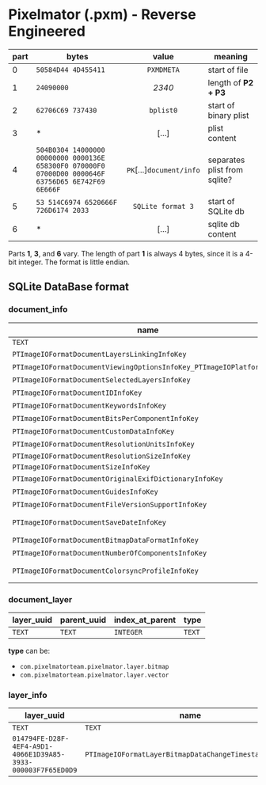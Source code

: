 # Pixelmator (.pxm) - Reverse Engineered


part | bytes | value | meaning
---- | ----- | :-----: | -----
0 | `50584D44 4D455411` | `PXMDMETA` | start of file
1 | `24090000` | *2340* | length of **P2 + P3**
2 | `62706C69 737430` | `bplist0` | start of binary plist
3 | \* | [...] | plist content
4 |`504B0304 14000000 00000000 0000136E 658300F0 070000F0 07000D00 0000646F 63756D65 6E742F69 6E666F` | `PK`[...]`document/info` | separates plist from sqlite?
5 | `53 514C6974 6520666F 726D6174 2033` | `SQLite format 3` | start of SQLite db
6 | \* | [...] | sqlite db content


Parts **1**, **3**, and **6** vary. The length of part **1** is always 4 bytes, since it is a 4-bit integer. The format is little endian.


## SQLite DataBase format

### document_info
name | value
----- | ----
`TEXT` | `BLOB`
`PTImageIOFormatDocumentLayersLinkingInfoKey` | [bplist]
`PTImageIOFormatDocumentViewingOptionsInfoKey_PTImageIOPlatformMacOS` | [bplist]
`PTImageIOFormatDocumentSelectedLayersInfoKey` | [bplist]
`PTImageIOFormatDocumentIDInfoKey` | [uuid string]
`PTImageIOFormatDocumentKeywordsInfoKey`| [bplist]
`PTImageIOFormatDocumentBitsPerComponentInfoKey` | 8[string?]
`PTImageIOFormatDocumentCustomDataInfoKey` | [bplist]
`PTImageIOFormatDocumentResolutionUnitsInfoKey` | 1[int?]
`PTImageIOFormatDocumentResolutionSizeInfoKey` | `{300, 300}`
`PTImageIOFormatDocumentSizeInfoKey` | `{249, 300}`
`PTImageIOFormatDocumentOriginalExifDictionaryInfoKey` | [bplist]
`PTImageIOFormatDocumentGuidesInfoKey` | [bplist]
`PTImageIOFormatDocumentFileVersionSupportInfoKey` | [bplist]
`PTImageIOFormatDocumentSaveDateInfoKey` | [float (epoch?)]
`PTImageIOFormatDocumentBitmapDataFormatInfoKey` | 266760[int?]
`PTImageIOFormatDocumentNumberOfComponentsInfoKey` | 4[int?]
`PTImageIOFormatDocumentColorsyncProfileInfoKey` | [binary data (ColorProfile?)]




### document_layer
layer_uuid | parent_uuid | index_at_parent | type
---- | ----- | ----- | ----
`TEXT` | `TEXT` | `INTEGER` | `TEXT`


**type** can be:

- `com.pixelmatorteam.pixelmator.layer.bitmap`
- `com.pixelmatorteam.pixelmator.layer.vector`







### layer_info
layer_uuid | name | value
----- | ----- | -----
`TEXT` | `TEXT` | `BLOB`
`014794FE-D28F-4EF4-A9D1-4066E1D39A85-3933-000003F7F65ED0D9` | `PTImageIOFormatLayerBitmapDataChangeTimestampInfoKey` | [float (epoch?)]

